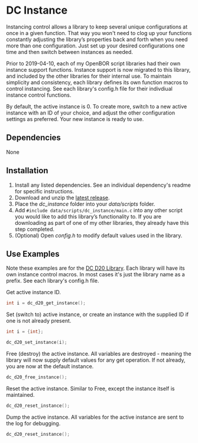 # DC Instance

Instancing control allows a library to keep several unique configurations at once in a given function. That way you won't need to clog up your functions constantly adjusting the library’s properties back and forth when you need more than one configuration. Just set up your desired configurations one time and then switch between instances as needed.

Prior to 2019-04-10, each of my OpenBOR script libraries had their own instance support functions. Instance support is now migrated to this library, and included by the other libraries for their internal use. To maintain simplicity and consistency, each library defines its own function macros to control instancing. See each library's config.h file for their indivdiual instance control functions.

By default, the active instance is 0. To create more, switch to a new active instance with an ID of your choice, and adjust the other configuration settings as preferred. Your new instance is ready to use.

## Dependencies

None

## Installation

1. Install any listed dependencies. See an individual dependency's readme for specific instructions.
1. Download and unzip the [latest release](../../releases).
1. Place the *dc_instance* folder into your *data/scripts* folder.
1. Add ```#include data/scripts/dc_instance/main.c``` into any other script you would like to add this library’s functionality to. If you are downloading as part of one of my other libraries, they already have this step completed.
1. (Optional) Open *config.h* to modify default values used in the library.

## Use Examples

Note these examples are for the [DC D20 Library](https://github.com/DCurrent/openbor-script-D20). Each library will have its own instance control macros. In most cases it's just the library name as a prefix. See each library's config.h file.

Get active instance ID.
```c
int i = dc_d20_get_instance();
```

Set (switch to) active instance, or create an instance with the supplied ID if one is not already present.
```c
int i = {int};

dc_d20_set_instance(i);
```

Free (destroy) the active instance. All variables are destroyed - meaning the library will now supply default values for any get operation. If not already, you are now at the default instance.
```c
dc_d20_free_instance();
```

Reset the active instance. Similar to Free, except the instance itself is maintained.
```c
dc_d20_reset_instance();
```

Dump the active instance. All variables for the active instance are sent to the log for debugging.
```c
dc_d20_reset_instance();
```

